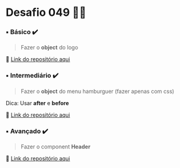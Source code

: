 # Desafio 049  🤔💡



###  ▪️ Básico  ✔️

> Fazer o **object** do logo

🔗 [Link do repositório aqui]()



### ▪️ Intermediário ✔️ 

> Fazer o **object** do menu hamburguer (fazer apenas com css)

Dica: Usar **after** e **before**

🔗 [Link do repositório aqui]() 



### ▪️ Avançado ✔️

> Fazer o component **Header**
 
🔗 [Link do repositório aqui]()
